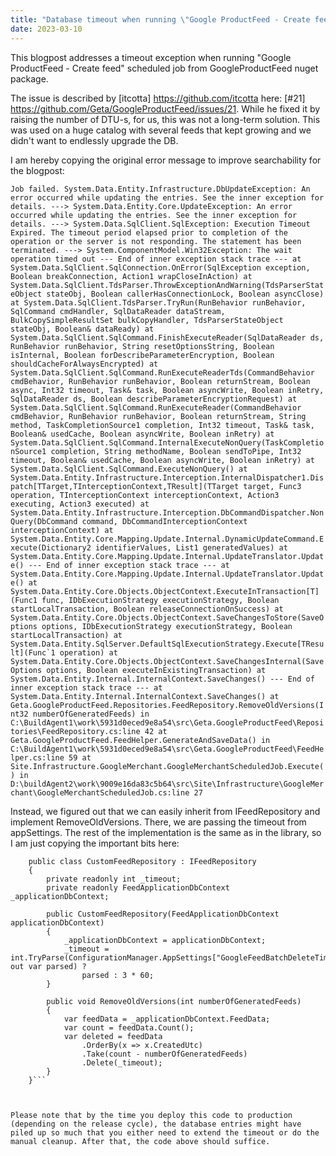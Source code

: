 ```yaml
---
title: "Database timeout when running \"Google ProductFeed - Create feed\" scheduled job"
date: 2023-03-10
---
```


This blogpost addresses a timeout exception when running "Google ProductFeed - Create feed" scheduled job from GoogleProductFeed nuget package.

The issue is described by [itcotta] https://github.com/itcotta here: [#21] https://github.com/Geta/GoogleProductFeed/issues/21. While he fixed it by raising the number of DTU-s, for us, this was not a long-term solution. This was used on a huge catalog with several feeds that kept growing and we didn't want to endlessly upgrade the DB.

I am hereby copying the original error message to improve searchability for the blogpost:

```Job failed. System.Data.Entity.Infrastructure.DbUpdateException: An error occurred while updating the entries. See the inner exception for details. ---> System.Data.Entity.Core.UpdateException: An error occurred while updating the entries. See the inner exception for details. ---> System.Data.SqlClient.SqlException: Execution Timeout Expired. The timeout period elapsed prior to completion of the operation or the server is not responding. The statement has been terminated. ---> System.ComponentModel.Win32Exception: The wait operation timed out --- End of inner exception stack trace --- at System.Data.SqlClient.SqlConnection.OnError(SqlException exception, Boolean breakConnection, Action1 wrapCloseInAction) at System.Data.SqlClient.TdsParser.ThrowExceptionAndWarning(TdsParserStateObject stateObj, Boolean callerHasConnectionLock, Boolean asyncClose) at System.Data.SqlClient.TdsParser.TryRun(RunBehavior runBehavior, SqlCommand cmdHandler, SqlDataReader dataStream, BulkCopySimpleResultSet bulkCopyHandler, TdsParserStateObject stateObj, Boolean& dataReady) at System.Data.SqlClient.SqlCommand.FinishExecuteReader(SqlDataReader ds, RunBehavior runBehavior, String resetOptionsString, Boolean isInternal, Boolean forDescribeParameterEncryption, Boolean shouldCacheForAlwaysEncrypted) at System.Data.SqlClient.SqlCommand.RunExecuteReaderTds(CommandBehavior cmdBehavior, RunBehavior runBehavior, Boolean returnStream, Boolean async, Int32 timeout, Task& task, Boolean asyncWrite, Boolean inRetry, SqlDataReader ds, Boolean describeParameterEncryptionRequest) at System.Data.SqlClient.SqlCommand.RunExecuteReader(CommandBehavior cmdBehavior, RunBehavior runBehavior, Boolean returnStream, String method, TaskCompletionSource1 completion, Int32 timeout, Task& task, Boolean& usedCache, Boolean asyncWrite, Boolean inRetry) at System.Data.SqlClient.SqlCommand.InternalExecuteNonQuery(TaskCompletionSource1 completion, String methodName, Boolean sendToPipe, Int32 timeout, Boolean& usedCache, Boolean asyncWrite, Boolean inRetry) at System.Data.SqlClient.SqlCommand.ExecuteNonQuery() at System.Data.Entity.Infrastructure.Interception.InternalDispatcher1.Dispatch[TTarget,TInterceptionContext,TResult](TTarget target, Func3 operation, TInterceptionContext interceptionContext, Action3 executing, Action3 executed) at System.Data.Entity.Infrastructure.Interception.DbCommandDispatcher.NonQuery(DbCommand command, DbCommandInterceptionContext interceptionContext) at System.Data.Entity.Core.Mapping.Update.Internal.DynamicUpdateCommand.Execute(Dictionary2 identifierValues, List1 generatedValues) at System.Data.Entity.Core.Mapping.Update.Internal.UpdateTranslator.Update() --- End of inner exception stack trace --- at System.Data.Entity.Core.Mapping.Update.Internal.UpdateTranslator.Update() at System.Data.Entity.Core.Objects.ObjectContext.ExecuteInTransaction[T](Func1 func, IDbExecutionStrategy executionStrategy, Boolean startLocalTransaction, Boolean releaseConnectionOnSuccess) at System.Data.Entity.Core.Objects.ObjectContext.SaveChangesToStore(SaveOptions options, IDbExecutionStrategy executionStrategy, Boolean startLocalTransaction) at System.Data.Entity.SqlServer.DefaultSqlExecutionStrategy.Execute[TResult](Func`1 operation) at System.Data.Entity.Core.Objects.ObjectContext.SaveChangesInternal(SaveOptions options, Boolean executeInExistingTransaction) at System.Data.Entity.Internal.InternalContext.SaveChanges() --- End of inner exception stack trace --- at System.Data.Entity.Internal.InternalContext.SaveChanges() at Geta.GoogleProductFeed.Repositories.FeedRepository.RemoveOldVersions(Int32 numberOfGeneratedFeeds) in C:\BuildAgent1\work\5931d0eced9e8a54\src\Geta.GoogleProductFeed\Repositories\FeedRepository.cs:line 42 at Geta.GoogleProductFeed.FeedHelper.GenerateAndSaveData() in C:\BuildAgent1\work\5931d0eced9e8a54\src\Geta.GoogleProductFeed\FeedHelper.cs:line 59 at Site.Infrastructure.GoogleMerchant.GoogleMerchantScheduledJob.Execute() in D:\buildAgent2\work\9009e16da83c5b64\src\Site\Infrastructure\GoogleMerchant\GoogleMerchantScheduledJob.cs:line 27```

Instead, we figured out that we can easily inherit from IFeedRepository and implement RemoveOldVersions. There, we are passing the timeout from appSettings. The rest of the implementation is the same as in the library, so I am just copying the important bits here:

```
    public class CustomFeedRepository : IFeedRepository
    {
        private readonly int _timeout;
        private readonly FeedApplicationDbContext _applicationDbContext;
        
        public CustomFeedRepository(FeedApplicationDbContext applicationDbContext)
        {
            _applicationDbContext = applicationDbContext;
            _timeout = int.TryParse(ConfigurationManager.AppSettings["GoogleFeedBatchDeleteTimeout"], out var parsed) ? 
                parsed : 3 * 60;
        }

        public void RemoveOldVersions(int numberOfGeneratedFeeds)
        {
            var feedData = _applicationDbContext.FeedData;
            var count = feedData.Count();
            var deleted = feedData
                .OrderBy(x => x.CreatedUtc)
                .Take(count - numberOfGeneratedFeeds)
                .Delete(_timeout);
        }
    }```



Please note that by the time you deploy this code to production (depending on the release cycle), the database entries might have piled up so much that you either need to extend the timeout or do the manual cleanup. After that, the code above should suffice.

